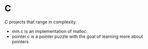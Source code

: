 # C

C projects that range in complexity. 
- mm.c is an implementation of malloc. 
- pointer.c is a pointer puzzle with the goal of learning more about pointers

